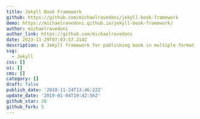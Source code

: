 ```yaml
---
title: Jekyll Book Framework
github: https://github.com/michaelravedoni/jekyll-book-framework
demo: https://michaelravedoni.github.io/jekyll-book-framework/
author: michaelravedoni
author_link: https://github.com/michaelravedoni
date: 2023-11-29T07:03:57.214Z
description: A Jekyll framework for publishing book in multiple format (HTML, PDF, epub)
ssg:
  - Jekyll
css: []
ui: []
cms: []
category: []
draft: false
publish_date: '2018-11-24T13:46:22Z'
update_date: '2019-01-04T19:42:56Z'
github_star: 26
github_fork: 5
---
```

